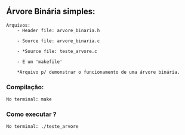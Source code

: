 ## Árvore Binária simples:
    Arquivos:
        - Header file: arvore_binaria.h
        
        - Source file: arvore_binaria.c
        
        - *Source file: teste_arvore.c
        
        - E um 'makefile'
            
        *Arquivo p/ demonstrar o funcionamento de uma árvore binária.
### Compilação:
    No terminal: make
### Como executar ?
    No terminal: ./teste_arvore

